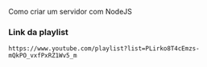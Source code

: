 Como criar um servidor com NodeJS

### Link da playlist

```
https://www.youtube.com/playlist?list=PLirko8T4cEmzs-mQkPO_vxfPxRZ1Wv5_m
```